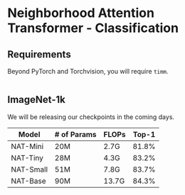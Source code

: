 # Neighborhood Attention Transformer - Classification

## Requirements
Beyond PyTorch and Torchvision, you will require `timm`. 
```shell

```

## ImageNet-1k
We will be releasing our checkpoints in the coming days.

| Model | # of Params | FLOPs | Top-1 |
|---|---|---|---|
| NAT-Mini | 20M | 2.7G | 81.8% |
| NAT-Tiny | 28M | 4.3G | 83.2% |
| NAT-Small | 51M | 7.8G | 83.7% |
| NAT-Base | 90M | 13.7G | 84.3% |

